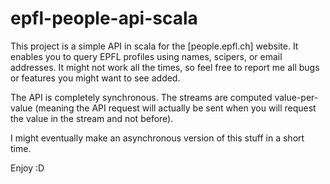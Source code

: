 epfl-people-api-scala
=====================

This project is a simple API in scala for the [people.epfl.ch] website. It enables you to query EPFL profiles
using names, scipers, or email addresses. It might not work all the times, so feel free to report me all bugs
or features you might want to see added.

The API is completely synchronous. The streams are computed value-per-value (meaning the API request will actually
be sent when you will request the value in the stream and not before).

I might eventually make an asynchronous version of this stuff in a short time.

Enjoy :D